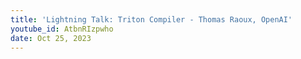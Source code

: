 ```yaml
---
title: 'Lightning Talk: Triton Compiler - Thomas Raoux, OpenAI'
youtube_id: AtbnRIzpwho
date: Oct 25, 2023
---
```

